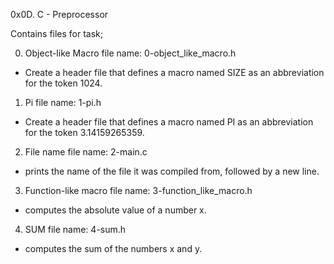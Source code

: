 0x0D. C - Preprocessor

Contains files for task;

0. Object-like Macro
file name: 0-object_like_macro.h
- Create a header file that defines a macro named SIZE as an abbreviation for the token 1024.

1. Pi
file name: 1-pi.h
- Create a header file that defines a macro named PI as an abbreviation for the token 3.14159265359.

2. File name
file name: 2-main.c
- prints the name of the file it was compiled from, followed by a new line.

3. Function-like macro
file name: 3-function_like_macro.h
- computes the absolute value of a number x.

4. SUM
file name: 4-sum.h
- computes the sum of the numbers x and y.
